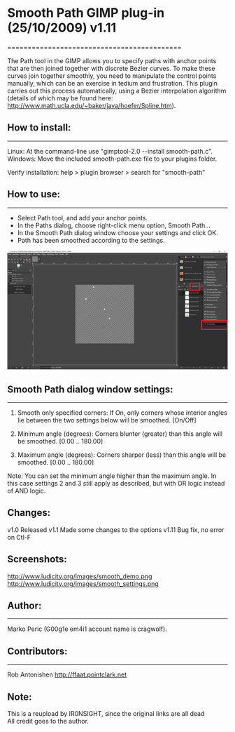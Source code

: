 

# Smooth Path GIMP plug-in (25/10/2009) v1.11
===========================================

The Path tool in the GIMP allows you to specify paths with anchor 
points that are then joined together with discrete Bezier curves. To 
make these curves join together smoothly, you need to manipulate the 
control points manually, which can be an exercise in tedium and 
frustration. This plugin carries out this process automatically, using
a Bezier interpolation algorithm (details of which may be found here: 
http://www.math.ucla.edu/~baker/java/hoefer/Spline.htm).

## How to install:
---------------

Linux: At the command-line use "gimptool-2.0 --install smooth-path.c".
Windows: Move the included smooth-path.exe file to your plugins folder.

Verify installation:
help > plugin browser > search for "smooth-path"

## How to use:
-----------

* Select Path tool, and add your anchor points.
* In the Paths dialog, choose right-click menu option, Smooth Path...
* In the Smooth Path dialog window choose your settings  and click OK.
* Path has been smoothed according to the settings.

![](example_usage.png)

## Smooth Path dialog window settings:
-----------------------------------

1) Smooth only specified corners: If On, only corners whose interior
   angles lie between the two settings below will be smoothed. [On/Off]

2) Minimum angle (degrees): Corners blunter (greater) than this angle
   will be smoothed. [0.00 .. 180.00]

3) Maximum angle (degrees): Corners sharper (less) than this angle will 
   be smoothed. [0.00 .. 180.00]

Note: You can set the minimum angle higher than the maximum angle. In
      this case settings 2 and 3 still apply as described, but with 
      OR logic instead of AND logic.

Changes:
--------

v1.0  Released
v1.1  Made some changes to the options
v1.11 Bug fix, no error on Ctl-F

Screenshots:
------------

http://www.ludicity.org/images/smooth_demo.png
http://www.ludicity.org/images/smooth_settings.png

## Author:
-------

Marko Peric (G00g1e em4i1 account name is cragwolf).

## Contributors:
-------------

Rob Antonishen <http://ffaat.pointclark.net>

## Note:  
This is a reupload by IR0NSIGHT, since the original links are all dead  
All credit goes to the author.  